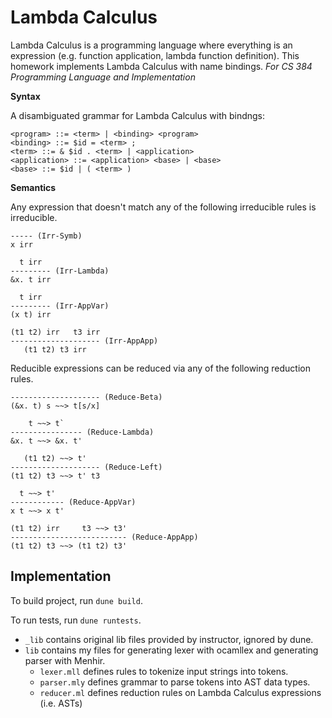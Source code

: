 # Lambda Calculus

Lambda Calculus is a programming language where everything is an expression (e.g. function application, lambda function definition). This homework implements Lambda Calculus with name bindings.  *For CS 384 Programming Language and Implementation* 


**Syntax**

A disambiguated grammar for Lambda Calculus with bindngs:

```
<program> ::= <term> | <binding> <program>
<binding> ::= $id = <term> ;
<term> ::= & $id . <term> | <application>
<application> ::= <application> <base> | <base>
<base> ::= $id | ( <term> )
```

**Semantics**

Any expression that doesn't match any of the following irreducible rules is irreducible. 

```
----- (Irr-Symb)
x irr

  t irr
--------- (Irr-Lambda)
&x. t irr

  t irr
--------- (Irr-AppVar)
(x t) irr

(t1 t2) irr   t3 irr
-------------------- (Irr-AppApp)
   (t1 t2) t3 irr
```

Reducible expressions can be reduced via any of the following reduction rules. 

```
-------------------- (Reduce-Beta)
(&x. t) s ~~> t[s/x]

    t ~~> t`
---------------- (Reduce-Lambda)
&x. t ~~> &x. t'

   (t1 t2) ~~> t'
-------------------- (Reduce-Left)
(t1 t2) t3 ~~> t' t3

  t ~~> t'
------------ (Reduce-AppVar)
x t ~~> x t'

(t1 t2) irr     t3 ~~> t3'
-------------------------- (Reduce-AppApp)
(t1 t2) t3 ~~> (t1 t2) t3'
```


## Implementation

To build project, run `dune build`. 

To run tests, run `dune runtests`. 

- `_lib` contains original lib files provided by instructor, ignored by dune. 
- `lib` contains my files for generating lexer with ocamllex and generating parser with Menhir. 
  - `lexer.mll` defines rules to tokenize input strings into tokens. 
  - `parser.mly` defines grammar to parse tokens into AST data types. 
  - `reducer.ml` defines reduction rules on Lambda Calculus expressions (i.e. ASTs)
